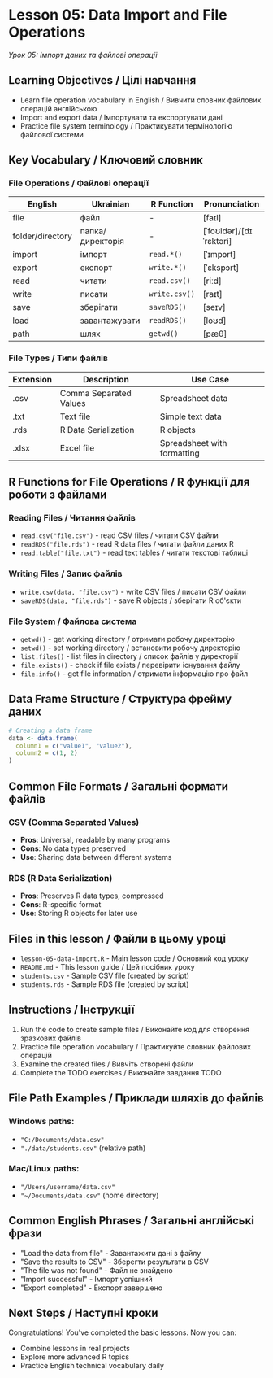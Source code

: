 # Lesson 05: Data Import and File Operations
*Урок 05: Імпорт даних та файлові операції*

## Learning Objectives / Цілі навчання

- Learn file operation vocabulary in English / Вивчити словник файлових операцій англійською
- Import and export data / Імпортувати та експортувати дані
- Practice file system terminology / Практикувати термінологію файлової системи

## Key Vocabulary / Ключовий словник

### File Operations / Файлові операції
| English | Ukrainian | R Function | Pronunciation |
|---------|-----------|------------|---------------|
| file | файл | - | [faɪl] |
| folder/directory | папка/директорія | - | [ˈfoʊldər]/[dɪˈrɛktəri] |
| import | імпорт | `read.*()` | [ˈɪmpɔrt] |
| export | експорт | `write.*()` | [ˈɛkspɔrt] |
| read | читати | `read.csv()` | [riːd] |
| write | писати | `write.csv()` | [raɪt] |
| save | зберігати | `saveRDS()` | [seɪv] |
| load | завантажувати | `readRDS()` | [loʊd] |
| path | шлях | `getwd()` | [pæθ] |

### File Types / Типи файлів
| Extension | Description | Use Case |
|-----------|-------------|----------|
| .csv | Comma Separated Values | Spreadsheet data |
| .txt | Text file | Simple text data |
| .rds | R Data Serialization | R objects |
| .xlsx | Excel file | Spreadsheet with formatting |

## R Functions for File Operations / R функції для роботи з файлами

### Reading Files / Читання файлів
- `read.csv("file.csv")` - read CSV files / читати CSV файли
- `readRDS("file.rds")` - read R data files / читати файли даних R
- `read.table("file.txt")` - read text tables / читати текстові таблиці

### Writing Files / Запис файлів
- `write.csv(data, "file.csv")` - write CSV files / писати CSV файли
- `saveRDS(data, "file.rds")` - save R objects / зберігати R об'єкти

### File System / Файлова система
- `getwd()` - get working directory / отримати робочу директорію
- `setwd()` - set working directory / встановити робочу директорію
- `list.files()` - list files in directory / список файлів у директорії
- `file.exists()` - check if file exists / перевірити існування файлу
- `file.info()` - get file information / отримати інформацію про файл

## Data Frame Structure / Структура фрейму даних

```r
# Creating a data frame
data <- data.frame(
  column1 = c("value1", "value2"),
  column2 = c(1, 2)
)
```

## Common File Formats / Загальні формати файлів

### CSV (Comma Separated Values)
- **Pros**: Universal, readable by many programs
- **Cons**: No data types preserved
- **Use**: Sharing data between different systems

### RDS (R Data Serialization)
- **Pros**: Preserves R data types, compressed
- **Cons**: R-specific format
- **Use**: Storing R objects for later use

## Files in this lesson / Файли в цьому уроці

- `lesson-05-data-import.R` - Main lesson code / Основний код уроку
- `README.md` - This lesson guide / Цей посібник уроку
- `students.csv` - Sample CSV file (created by script)
- `students.rds` - Sample RDS file (created by script)

## Instructions / Інструкції

1. Run the code to create sample files / Виконайте код для створення зразкових файлів
2. Practice file operation vocabulary / Практикуйте словник файлових операцій
3. Examine the created files / Вивчіть створені файли
4. Complete the TODO exercises / Виконайте завдання TODO

## File Path Examples / Приклади шляхів до файлів

### Windows paths:
- `"C:/Documents/data.csv"`
- `"./data/students.csv"` (relative path)

### Mac/Linux paths:
- `"/Users/username/data.csv"`
- `"~/Documents/data.csv"` (home directory)

## Common English Phrases / Загальні англійські фрази

- "Load the data from file" - Завантажити дані з файлу
- "Save the results to CSV" - Зберегти результати в CSV
- "The file was not found" - Файл не знайдено
- "Import successful" - Імпорт успішний
- "Export completed" - Експорт завершено

## Next Steps / Наступні кроки

Congratulations! You've completed the basic lessons. Now you can:
- Combine lessons in real projects
- Explore more advanced R topics
- Practice English technical vocabulary daily